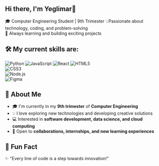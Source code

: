 ## Hi there, I'm Yeglimar👋

🎓 Computer Engineering Student | 9th Trimester 
💡Passionate about technology, coding, and problem-solving  
🚀 Always learning and building exciting projects  

## 🛠️ My current skills are:
![Python](https://img.shields.io/badge/Python-3776AB?style=for-the-badge&logo=python&logoColor=white)
![JavaScript](https://img.shields.io/badge/JavaScript-F7DF1E?style=for-the-badge&logo=javascript&logoColor=black)
![React](https://img.shields.io/badge/React-61DAFB?style=for-the-badge&logo=react&logoColor=black)
![HTML5](https://img.shields.io/badge/HTML5-E34F26?style=for-the-badge&logo=html5&logoColor=white)  
![CSS3](https://img.shields.io/badge/CSS3-1572B6?style=for-the-badge&logo=css3&logoColor=white)  
![Node.js](https://img.shields.io/badge/Node.js-43853D?style=for-the-badge&logo=node.js&logoColor=white)  
![Figma](https://img.shields.io/badge/Figma-F24E1E?style=for-the-badge&logo=figma&logoColor=white)  


## 🌱 About Me  
- 🎓 I'm currently in my **9th trimester** of **Computer Engineering**  
- 💡 I love exploring new technologies and developing creative solutions  
- 💻 Interested in **software development, data science, and cloud computing**  
- 🚀 Open to **collaborations, internships, and new learning experiences**  

## 🎯 Fun Fact  
✨ "Every line of code is a step towards innovation!"  
